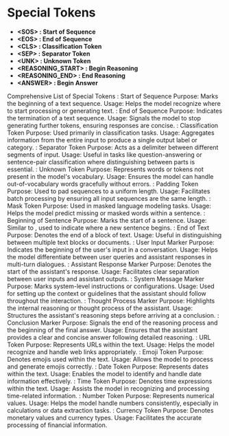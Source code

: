 # Special Tokens 
- **\<SOS> : Start of Sequence**
- **\<EOS> : End of Sequence**
- **\<CLS> : Classification Token**
- **\<SEP> : Separator Token**
- **\<UNK> : Unknown Token**
- **\<REASONING_START> : Begin Reasoning**
- **\<REASONING_END> : End Reasoning**
- **\<ANSWER> : Begin Answer**

Comprehensive List of Special Tokens
<SOS> : Start of Sequence
Purpose: Marks the beginning of a text sequence.
Usage: Helps the model recognize where to start processing or generating text.
<EOS> : End of Sequence
Purpose: Indicates the termination of a text sequence.
Usage: Signals the model to stop generating further tokens, ensuring responses are concise.
<CLS> : Classification Token
Purpose: Used primarily in classification tasks.
Usage: Aggregates information from the entire input to produce a single output label or category.
<SEP> : Separator Token
Purpose: Acts as a delimiter between different segments of input.
Usage: Useful in tasks like question-answering or sentence-pair classification where distinguishing between parts is essential.
<UNK> : Unknown Token
Purpose: Represents words or tokens not present in the model's vocabulary.
Usage: Ensures the model can handle out-of-vocabulary words gracefully without errors.
<PAD> : Padding Token
Purpose: Used to pad sequences to a uniform length.
Usage: Facilitates batch processing by ensuring all input sequences are the same length.
<MASK> : Mask Token
Purpose: Used in masked language modeling tasks.
Usage: Helps the model predict missing or masked words within a sentence.
<BOS> : Beginning of Sentence
Purpose: Marks the start of a sentence.
Usage: Similar to <SOS>, used to indicate where a new sentence begins.
<EOT> : End of Text
Purpose: Denotes the end of a block of text.
Usage: Useful in distinguishing between multiple text blocks or documents.
<USER> : User Input Marker
Purpose: Indicates the beginning of the user's input in a conversation.
Usage: Helps the model differentiate between user queries and assistant responses in multi-turn dialogues.
<ASSISTANT> : Assistant Response Marker
Purpose: Denotes the start of the assistant's response.
Usage: Facilitates clear separation between user inputs and assistant outputs.
<SYSTEM> : System Message Marker
Purpose: Marks system-level instructions or configurations.
Usage: Used for setting up the context or guidelines that the assistant should follow throughout the interaction.
<THOUGHT> : Thought Process Marker
Purpose: Highlights the internal reasoning or thought process of the assistant.
Usage: Structures the assistant's reasoning steps before arriving at a conclusion.
<CONCLUSION> : Conclusion Marker
Purpose: Signals the end of the reasoning process and the beginning of the final answer.
Usage: Ensures that the assistant provides a clear and concise answer following detailed reasoning.
<URL> : URL Token
Purpose: Represents URLs within the text.
Usage: Helps the model recognize and handle web links appropriately.
<EMOJI> : Emoji Token
Purpose: Denotes emojis used within the text.
Usage: Allows the model to process and generate emojis correctly.
<DATE> : Date Token
Purpose: Represents dates within the text.
Usage: Enables the model to identify and handle date information effectively.
<TIME> : Time Token
Purpose: Denotes time expressions within the text.
Usage: Assists the model in recognizing and processing time-related information.
<NUMBER> : Number Token
Purpose: Represents numerical values.
Usage: Helps the model handle numbers consistently, especially in calculations or data extraction tasks.
<CURRENCY> : Currency Token
Purpose: Denotes monetary values and currency types.
Usage: Facilitates the accurate processing of financial information.
